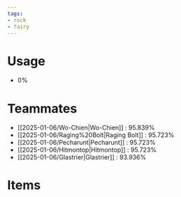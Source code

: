 ```yaml
---
tags:
- rock
- fairy
---
```

# Usage
- 0%
# Teammates
- [[2025-01-06/Wo-Chien|Wo-Chien]] : 95.839%
- [[2025-01-06/Raging%20Bolt|Raging Bolt]] : 95.723%
- [[2025-01-06/Pecharunt|Pecharunt]] : 95.723%
- [[2025-01-06/Hitmontop|Hitmontop]] : 95.723%
- [[2025-01-06/Glastrier|Glastrier]] : 93.936%
# Items